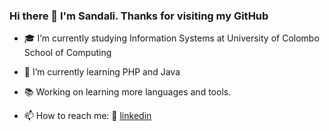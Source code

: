 ### Hi there 👋 I'm Sandali. Thanks for visiting my GitHub


- 🎓 I’m currently studying Information Systems at University of Colombo School of Computing
- 🌱 I’m currently learning PHP and Java 
- 📚 Working on learning more languages and tools.

- 📫 How to reach me:  👔 [linkedin][linkedin]

[linkedin]: https://www.linkedin.com/in/sandali-perera-922310154

